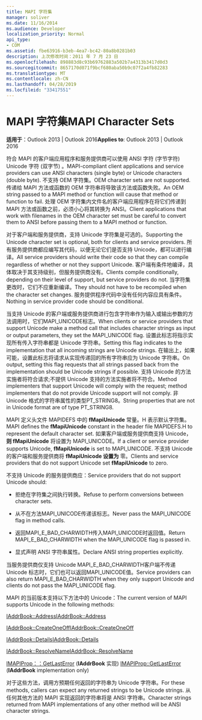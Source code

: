 ```yaml
---
title: MAPI 字符集
manager: soliver
ms.date: 11/16/2014
ms.audience: Developer
localization_priority: Normal
api_type:
- COM
ms.assetid: fbe63916-b3eb-4ea7-bc42-80a8b0281b03
description: 上次修改时间：2011 年 7 月 23 日
ms.openlocfilehash: 898883d8c93b69762883a502b7a4313b3417d0d3
ms.sourcegitcommit: 8657170d071f9bcf680aba50b9c07f2a4fb82283
ms.translationtype: MT
ms.contentlocale: zh-CN
ms.lasthandoff: 04/28/2019
ms.locfileid: "33417551"
---
```

# <a name="mapi-character-sets"></a><span data-ttu-id="a7391-103">MAPI 字符集</span><span class="sxs-lookup"><span data-stu-id="a7391-103">MAPI Character Sets</span></span>

  
  
<span data-ttu-id="a7391-104">**适用于**：Outlook 2013 | Outlook 2016</span><span class="sxs-lookup"><span data-stu-id="a7391-104">**Applies to**: Outlook 2013 | Outlook 2016</span></span> 
  
<span data-ttu-id="a7391-105">符合 MAPI 的客户端应用程序和服务提供商可以使用 ANSI 字符 (字节字符) Unicode 字符 (双字节) 。</span><span class="sxs-lookup"><span data-stu-id="a7391-105">MAPI-compliant client applications and service providers can use ANSI characters (single byte) or Unicode characters (double byte).</span></span> <span data-ttu-id="a7391-106">不支持 OEM 字符集。</span><span class="sxs-lookup"><span data-stu-id="a7391-106">OEM character sets are not supported.</span></span> <span data-ttu-id="a7391-107">传递给 MAPI 方法或函数的 OEM 字符串将导致该方法或函数失败。</span><span class="sxs-lookup"><span data-stu-id="a7391-107">An OEM string passed to a MAPI method or function will cause that method or function to fail.</span></span> <span data-ttu-id="a7391-108">处理 OEM 字符集内文件名的客户端应用程序在将它们传递到 MAPI 方法或函数之前，必须小心将其转换为 ANSI。</span><span class="sxs-lookup"><span data-stu-id="a7391-108">Client applications that work with filenames in the OEM character set must be careful to convert them to ANSI before passing them to a MAPI method or function.</span></span>
  
<span data-ttu-id="a7391-109">对于客户端和服务提供商，支持 Unicode 字符集是可选的。</span><span class="sxs-lookup"><span data-stu-id="a7391-109">Supporting the Unicode character set is optional, both for clients and service providers.</span></span> <span data-ttu-id="a7391-110">所有服务提供商都应编写其代码，以便无论它们是否支持 Unicode，都可以进行编译。</span><span class="sxs-lookup"><span data-stu-id="a7391-110">All service providers should write their code so that they can compile regardless of whether or not they support Unicode.</span></span> <span data-ttu-id="a7391-111">客户端有条件地编译，具体取决于其支持级别，但服务提供商没有。</span><span class="sxs-lookup"><span data-stu-id="a7391-111">Clients compile conditionally, depending on their level of support, but service providers do not.</span></span> <span data-ttu-id="a7391-112">当字符集更改时，它们不应重新编译。</span><span class="sxs-lookup"><span data-stu-id="a7391-112">They should not have to be recompiled when the character set changes.</span></span> <span data-ttu-id="a7391-113">服务提供程序代码中没有任何内容应具有条件。</span><span class="sxs-lookup"><span data-stu-id="a7391-113">Nothing in service provider code should be conditional.</span></span> 
  
<span data-ttu-id="a7391-114">当支持 Unicode 的客户端或服务提供商进行包含字符串作为输入或输出参数的方法调用时，它们MAPI_UNICODE标志。</span><span class="sxs-lookup"><span data-stu-id="a7391-114">When clients or service providers that support Unicode make a method call that includes character strings as input or output parameters, they set the MAPI_UNICODE flag.</span></span> <span data-ttu-id="a7391-115">设置此标志将指示实现所有传入字符串都是 Unicode 字符串。</span><span class="sxs-lookup"><span data-stu-id="a7391-115">Setting this flag indicates to the implementation that all incoming strings are Unicode strings.</span></span> <span data-ttu-id="a7391-116">在输出上，如果可能，设置此标志将请求从实现传递回的所有字符串应为 Unicode 字符串。</span><span class="sxs-lookup"><span data-stu-id="a7391-116">On output, setting this flag requests that all strings passed back from the implementation should be Unicode strings if possible.</span></span> <span data-ttu-id="a7391-117">支持 Unicode 的方法实施者将符合请求;不提供 Unicode 支持的方法实施者将不符合。</span><span class="sxs-lookup"><span data-stu-id="a7391-117">Method implementers that support Unicode will comply with the request; method implementers that do not provide Unicode support will not comply.</span></span> <span data-ttu-id="a7391-118">非 Unicode 格式的字符串属性的类型PT_STRING8。</span><span class="sxs-lookup"><span data-stu-id="a7391-118">String properties that are not in Unicode format are of type PT_STRING8.</span></span>
  
<span data-ttu-id="a7391-119">MAPI 定义头文件 MAPIDEFS 中的 **fMapiUnicode** 常量。H 表示默认字符集。</span><span class="sxs-lookup"><span data-stu-id="a7391-119">MAPI defines the **fMapiUnicode** constant in the header file MAPIDEFS.H to represent the default character set.</span></span> <span data-ttu-id="a7391-120">如果客户端或服务提供商支持 Unicode， **则 fMapiUnicode** 将设置为 MAPI_UNICODE。</span><span class="sxs-lookup"><span data-stu-id="a7391-120">If a client or service provider supports Unicode, **fMapiUnicode** is set to MAPI_UNICODE.</span></span> <span data-ttu-id="a7391-121">不支持 Unicode 的客户端和服务提供商将 **fMapiUnicode 设置为** 零。</span><span class="sxs-lookup"><span data-stu-id="a7391-121">Clients and service providers that do not support Unicode set **fMapiUnicode** to zero.</span></span> 
  
<span data-ttu-id="a7391-122">不支持 Unicode 的服务提供商应：</span><span class="sxs-lookup"><span data-stu-id="a7391-122">Service providers that do not support Unicode should:</span></span>
  
- <span data-ttu-id="a7391-123">拒绝在字符集之间执行转换。</span><span class="sxs-lookup"><span data-stu-id="a7391-123">Refuse to perform conversions between character sets.</span></span>
    
- <span data-ttu-id="a7391-124">从不在方法MAPI_UNICODE传递该标志。</span><span class="sxs-lookup"><span data-stu-id="a7391-124">Never pass the MAPI_UNICODE flag in method calls.</span></span>
    
- <span data-ttu-id="a7391-125">返回MAPI_E_BAD_CHARWIDTH传入MAPI_UNICODE时返回值。</span><span class="sxs-lookup"><span data-stu-id="a7391-125">Return MAPI_E_BAD_CHARWIDTH when the MAPI_UNICODE flag is passed in.</span></span>
    
- <span data-ttu-id="a7391-126">显式声明 ANSI 字符串属性。</span><span class="sxs-lookup"><span data-stu-id="a7391-126">Declare ANSI string properties explicitly.</span></span> 
    
<span data-ttu-id="a7391-127">当服务提供商仅支持 Unicode MAPI_E_BAD_CHARWIDTH客户端不传递 Unicode 标志时，它们也可以返回MAPI_UNICODE值。</span><span class="sxs-lookup"><span data-stu-id="a7391-127">Service providers can also return MAPI_E_BAD_CHARWIDTH when they only support Unicode and clients do not pass the MAPI_UNICODE flag.</span></span> 
  
 <span data-ttu-id="a7391-128">MAPI 的当前版本支持以下方法中的 Unicode：</span><span class="sxs-lookup"><span data-stu-id="a7391-128">The current version of MAPI supports Unicode in the following methods:</span></span> 
  
[<span data-ttu-id="a7391-129">IAddrBook::Address</span><span class="sxs-lookup"><span data-stu-id="a7391-129">IAddrBook::Address</span></span>](iaddrbook-address.md)
  
[<span data-ttu-id="a7391-130">IAddrBook::CreateOneOff</span><span class="sxs-lookup"><span data-stu-id="a7391-130">IAddrBook::CreateOneOff</span></span>](iaddrbook-createoneoff.md)
  
[<span data-ttu-id="a7391-131">IAddrBook::Details</span><span class="sxs-lookup"><span data-stu-id="a7391-131">IAddrBook::Details</span></span>](iaddrbook-details.md)
  
[<span data-ttu-id="a7391-132">IAddrBook::ResolveName</span><span class="sxs-lookup"><span data-stu-id="a7391-132">IAddrBook::ResolveName</span></span>](iaddrbook-resolvename.md)
  
<span data-ttu-id="a7391-133">[IMAPIProp：：GetLastError](imapiprop-getlasterror.md) (**IAddrBook** 实现) </span><span class="sxs-lookup"><span data-stu-id="a7391-133">[IMAPIProp::GetLastError](imapiprop-getlasterror.md) (**IAddrBook** implementation only)</span></span> 
  
<span data-ttu-id="a7391-134">对于这些方法，调用方预期任何返回的字符串为 Unicode 字符串。</span><span class="sxs-lookup"><span data-stu-id="a7391-134">For these methods, callers can expect any returned strings to be Unicode strings.</span></span> <span data-ttu-id="a7391-135">从任何其他方法的 MAPI 实现返回的字符串将是 ANSI 字符串。</span><span class="sxs-lookup"><span data-stu-id="a7391-135">Character strings returned from MAPI implementations of any other method will be ANSI character strings.</span></span>
  

